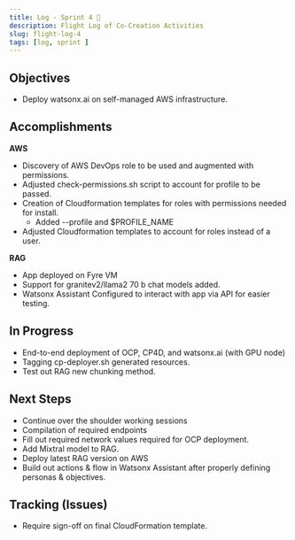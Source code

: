 ```yaml
---
title: Log - Sprint 4 🛫
description: Flight Log of Co-Creation Activities
slug: flight-log-4
tags: [log, sprint ]
---
```


## Objectives

- Deploy watsonx.ai on self-managed AWS infrastructure.

## Accomplishments
**AWS**
- Discovery of AWS DevOps role to be used and augmented with permissions.
- Adjusted check-permissions.sh script to account for profile to be passed.
- Creation of Cloudformation templates for roles with permissions needed for install.
    - Added --profile and $PROFILE_NAME
- Adjusted Cloudformation templates to account for roles instead of a user.
  
**RAG**
- App deployed on Fyre VM
- Support for granitev2/llama2 70 b chat models added.
- Watsonx Assistant Configured to interact with app via API for easier testing.



## In Progress
- End-to-end deployment of OCP, CP4D, and watsonx.ai (with GPU node)
- Tagging cp-deployer.sh generated resources.
- Test out RAG new chunking method.



## Next Steps
- Continue over the shoulder working sessions
- Compilation of required endpoints
- Fill out required network values required for OCP deployment.
- Add Mixtral model to RAG.  
- Deploy latest RAG version on AWS
- Build out actions & flow in Watsonx Assistant after properly defining personas & objectives.


## Tracking (Issues)
- Require sign-off on final CloudFormation template.
